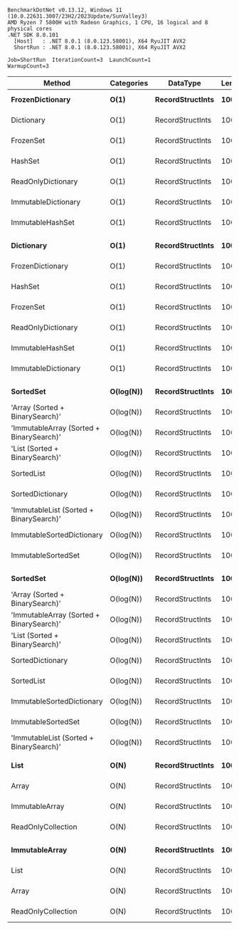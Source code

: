 ```

BenchmarkDotNet v0.13.12, Windows 11 (10.0.22631.3007/23H2/2023Update/SunValley3)
AMD Ryzen 7 5800H with Radeon Graphics, 1 CPU, 16 logical and 8 physical cores
.NET SDK 8.0.101
  [Host]   : .NET 8.0.1 (8.0.123.58001), X64 RyuJIT AVX2
  ShortRun : .NET 8.0.1 (8.0.123.58001), X64 RyuJIT AVX2

Job=ShortRun  IterationCount=3  LaunchCount=1  
WarmupCount=3  

```
| Method                                   | Categories | DataType         | Length | Existed | Mean       | Error       | StdDev     | Allocated |
|----------------------------------------- |----------- |----------------- |------- |-------- |-----------:|------------:|-----------:|----------:|
| **FrozenDictionary**                         | **O(1)**       | **RecordStructInts** | **1000**   | **False**   |   **2.496 ns** |   **0.1072 ns** |  **0.0059 ns** |         **-** |
| Dictionary                               | O(1)       | RecordStructInts | 1000   | False   |   2.594 ns |   0.4020 ns |  0.0220 ns |         - |
| FrozenSet                                | O(1)       | RecordStructInts | 1000   | False   |   2.770 ns |   0.4245 ns |  0.0233 ns |         - |
| HashSet                                  | O(1)       | RecordStructInts | 1000   | False   |   4.426 ns |   0.5854 ns |  0.0321 ns |         - |
| ReadOnlyDictionary                       | O(1)       | RecordStructInts | 1000   | False   |   4.541 ns |   0.7166 ns |  0.0393 ns |         - |
| ImmutableDictionary                      | O(1)       | RecordStructInts | 1000   | False   |   7.737 ns |   1.1004 ns |  0.0603 ns |         - |
| ImmutableHashSet                         | O(1)       | RecordStructInts | 1000   | False   |   7.797 ns |   4.0188 ns |  0.2203 ns |         - |
|                                          |            |                  |        |         |            |             |            |           |
| **Dictionary**                               | **O(1)**       | **RecordStructInts** | **1000**   | **True**    |   **3.575 ns** |   **0.8067 ns** |  **0.0442 ns** |         **-** |
| FrozenDictionary                         | O(1)       | RecordStructInts | 1000   | True    |   3.898 ns |   0.3738 ns |  0.0205 ns |         - |
| HashSet                                  | O(1)       | RecordStructInts | 1000   | True    |   3.997 ns |   0.4230 ns |  0.0232 ns |         - |
| FrozenSet                                | O(1)       | RecordStructInts | 1000   | True    |   4.049 ns |   0.3128 ns |  0.0171 ns |         - |
| ReadOnlyDictionary                       | O(1)       | RecordStructInts | 1000   | True    |   5.672 ns |   1.2425 ns |  0.0681 ns |         - |
| ImmutableHashSet                         | O(1)       | RecordStructInts | 1000   | True    |   7.407 ns |   1.6315 ns |  0.0894 ns |         - |
| ImmutableDictionary                      | O(1)       | RecordStructInts | 1000   | True    |   7.762 ns |   1.5811 ns |  0.0867 ns |         - |
|                                          |            |                  |        |         |            |             |            |           |
| **SortedSet**                                | **O(log(N))**  | **RecordStructInts** | **1000**   | **False**   |  **12.721 ns** |   **0.4313 ns** |  **0.0236 ns** |         **-** |
| &#39;Array (Sorted + BinarySearch)&#39;          | O(log(N))  | RecordStructInts | 1000   | False   |  18.860 ns |   1.0939 ns |  0.0600 ns |         - |
| &#39;ImmutableArray (Sorted + BinarySearch)&#39; | O(log(N))  | RecordStructInts | 1000   | False   |  19.021 ns |   1.9994 ns |  0.1096 ns |         - |
| &#39;List (Sorted + BinarySearch)&#39;           | O(log(N))  | RecordStructInts | 1000   | False   |  19.119 ns |   1.4449 ns |  0.0792 ns |         - |
| SortedList                               | O(log(N))  | RecordStructInts | 1000   | False   |  23.539 ns |   2.1015 ns |  0.1152 ns |      32 B |
| SortedDictionary                         | O(log(N))  | RecordStructInts | 1000   | False   |  24.387 ns |   6.5638 ns |  0.3598 ns |      32 B |
| &#39;ImmutableList (Sorted + BinarySearch)&#39;  | O(log(N))  | RecordStructInts | 1000   | False   |  32.269 ns |   3.5497 ns |  0.1946 ns |         - |
| ImmutableSortedDictionary                | O(log(N))  | RecordStructInts | 1000   | False   |  36.601 ns |   1.5659 ns |  0.0858 ns |         - |
| ImmutableSortedSet                       | O(log(N))  | RecordStructInts | 1000   | False   |  37.911 ns |   8.9316 ns |  0.4896 ns |         - |
|                                          |            |                  |        |         |            |             |            |           |
| **SortedSet**                                | **O(log(N))**  | **RecordStructInts** | **1000**   | **True**    |  **18.607 ns** |   **3.8048 ns** |  **0.2086 ns** |         **-** |
| &#39;Array (Sorted + BinarySearch)&#39;          | O(log(N))  | RecordStructInts | 1000   | True    |  20.193 ns |   1.8159 ns |  0.0995 ns |         - |
| &#39;ImmutableArray (Sorted + BinarySearch)&#39; | O(log(N))  | RecordStructInts | 1000   | True    |  20.234 ns |   1.1731 ns |  0.0643 ns |         - |
| &#39;List (Sorted + BinarySearch)&#39;           | O(log(N))  | RecordStructInts | 1000   | True    |  20.436 ns |   3.1606 ns |  0.1732 ns |         - |
| SortedDictionary                         | O(log(N))  | RecordStructInts | 1000   | True    |  25.049 ns |   3.9722 ns |  0.2177 ns |      32 B |
| SortedList                               | O(log(N))  | RecordStructInts | 1000   | True    |  26.215 ns |   8.8085 ns |  0.4828 ns |      32 B |
| ImmutableSortedDictionary                | O(log(N))  | RecordStructInts | 1000   | True    |  28.917 ns |   0.9038 ns |  0.0495 ns |         - |
| ImmutableSortedSet                       | O(log(N))  | RecordStructInts | 1000   | True    |  30.016 ns |   7.7888 ns |  0.4269 ns |         - |
| &#39;ImmutableList (Sorted + BinarySearch)&#39;  | O(log(N))  | RecordStructInts | 1000   | True    |  31.714 ns |   5.4908 ns |  0.3010 ns |         - |
|                                          |            |                  |        |         |            |             |            |           |
| **List**                                     | **O(N)**       | **RecordStructInts** | **1000**   | **False**   | **491.131 ns** | **138.1953 ns** |  **7.5750 ns** |         **-** |
| Array                                    | O(N)       | RecordStructInts | 1000   | False   | 502.378 ns |  74.4153 ns |  4.0790 ns |         - |
| ImmutableArray                           | O(N)       | RecordStructInts | 1000   | False   | 505.744 ns |  95.9188 ns |  5.2576 ns |         - |
| ReadOnlyCollection                       | O(N)       | RecordStructInts | 1000   | False   | 513.425 ns | 296.4680 ns | 16.2504 ns |         - |
|                                          |            |                  |        |         |            |             |            |           |
| **ImmutableArray**                           | **O(N)**       | **RecordStructInts** | **1000**   | **True**    | **252.977 ns** |  **30.7549 ns** |  **1.6858 ns** |         **-** |
| List                                     | O(N)       | RecordStructInts | 1000   | True    | 253.244 ns |  28.3128 ns |  1.5519 ns |         - |
| Array                                    | O(N)       | RecordStructInts | 1000   | True    | 253.309 ns |  54.1572 ns |  2.9685 ns |         - |
| ReadOnlyCollection                       | O(N)       | RecordStructInts | 1000   | True    | 254.999 ns |  33.5267 ns |  1.8377 ns |         - |
